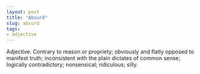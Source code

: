 ```yaml
---
layout: post
title: "Absurd"
slug: absurd
tags:
- adjective
---
```


Adjective. Contrary to reason or propriety; obviously and flatly opposed to manifest truth; inconsistent with the plain dictates of common sense; logically contradictory; nonsensical; ridiculous; silly.
